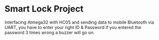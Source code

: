 # Smart Lock Project
Interfacing Atmega32 with HC05 and sending data to mobile Bluetooth via UART, you have to enter your right ID & Password if you entered the password 3 times wrong a buzzer will go on.

